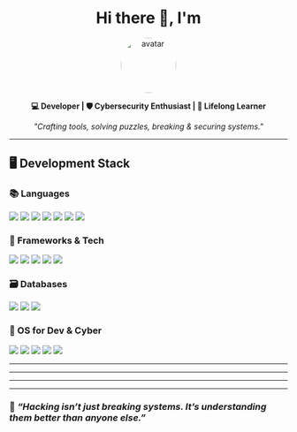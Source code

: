 <h1 align="center">Hi there 👋, I'm <span style="color:#00ffff"></span></h1>

<p align="center">
  <img src="https://avatars.githubusercontent.com/u/75364799?v=4" width="100" alt="avatar" style="border-radius: 50%"/>
</p>

<p align="center"><b>💻 Developer | 🛡 Cybersecurity Enthusiast | 🧠 Lifelong Learner</b></p>

<p align="center">
  <i>"Crafting tools, solving puzzles, breaking & securing systems."</i>
</p>

---

## 🖥️ Development Stack

### 📚 Languages
<p>
  <!-- Languages badges -->
  <img src="https://img.shields.io/badge/Python-3776AB?logo=python&logoColor=white&style=flat-square"/>
  <img src="https://img.shields.io/badge/JavaScript-F7DF1E?logo=javascript&logoColor=black&style=flat-square"/>
  <img src="https://img.shields.io/badge/TypeScript-3178C6?logo=typescript&logoColor=white&style=flat-square"/>
  <img src="https://img.shields.io/badge/Java-007396?logo=java&logoColor=white&style=flat-square"/>
  <img src="https://img.shields.io/badge/C++-00599C?logo=c%2B%2B&logoColor=white&style=flat-square"/>
  <img src="https://img.shields.io/badge/Go-00ADD8?logo=go&logoColor=white&style=flat-square"/>
  <img src="https://img.shields.io/badge/Shell-4EAA25?logo=gnu-bash&logoColor=white&style=flat-square"/>
</p>

### 🚀 Frameworks & Tech
<p>
  <img src="https://img.shields.io/badge/Next.js-000000?logo=next.js&logoColor=white&style=flat-square"/>
  <img src="https://img.shields.io/badge/React-61DAFB?logo=react&logoColor=white&style=flat-square"/>
  <img src="https://img.shields.io/badge/Node.js-339933?logo=node.js&logoColor=white&style=flat-square"/>
  <img src="https://img.shields.io/badge/Symfony-000000?logo=symfony&logoColor=white&style=flat-square"/>
  <img src="https://img.shields.io/badge/Flutter-02569B?logo=flutter&logoColor=white&style=flat-square"/>
</p>

### 🗃️ Databases
<p>
  <img src="https://img.shields.io/badge/MongoDB-47A248?logo=mongodb&logoColor=white&style=flat-square"/>
  <img src="https://img.shields.io/badge/MySQL-4479A1?logo=mysql&logoColor=white&style=flat-square"/>
  <img src="https://img.shields.io/badge/Cassandra-1287B1?logo=apache-cassandra&logoColor=white&style=flat-square"/>
</p>

### 🧰 OS for Dev & Cyber
<p>
  <img src="https://img.shields.io/badge/Kali-557C94?logo=kali-linux&logoColor=white&style=flat-square"/>
  <img src="https://img.shields.io/badge/Ubuntu-E95420?logo=ubuntu&logoColor=white&style=flat-square"/>
  <img src="https://img.shields.io/badge/Arch-1793D1?logo=arch-linux&logoColor=white&style=flat-square"/>
  <img src="https://img.shields.io/badge/macOS-000000?logo=apple&logoColor=white&style=flat-square"/>
  <img src="https://img.shields.io/badge/Windows-0078D6?logo=windows&logoColor=white&style=flat-square"/>
</p>

---


---



---



---

### 🧠 _“Hacking isn’t just breaking systems. It’s understanding them better than anyone else.”_

